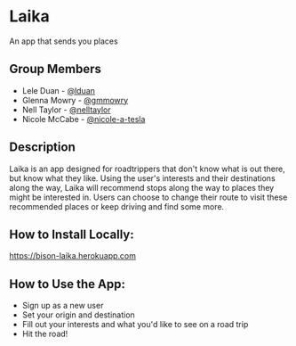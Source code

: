 # Laika
An app that sends you places

## Group Members
* Lele Duan - [@lduan](https://github.com/lduan)
* Glenna Mowry - [@gmmowry](https://github.com/gmmowry)
* Nell Taylor - [@nelltaylor](https://github.com/nelltaylor)
* Nicole McCabe - [@nicole-a-tesla](https://github.com/nicole-a-tesla)

## Description
Laika is an app designed for roadtrippers that don't know what is out there, but know what they like. Using the user's interests and their destinations along the way, Laika will recommend stops along the way to places they might be interested in. Users can choose to change their route to visit these recommended places or keep driving and find some more.

## How to Install Locally:

https://bison-laika.herokuapp.com

## How to Use the App:
- Sign up as a new user
- Set your origin and destination
- Fill out your interests and what you'd like to see on a road trip
- Hit the road!
